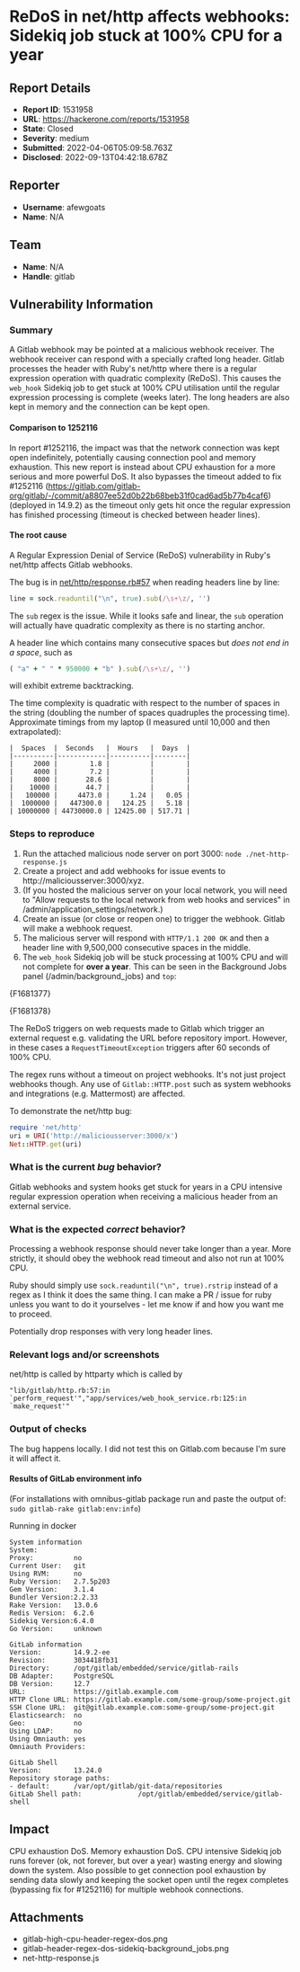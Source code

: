 # ReDoS in net/http affects webhooks: Sidekiq job stuck at 100% CPU for a year

## Report Details
- **Report ID**: 1531958
- **URL**: https://hackerone.com/reports/1531958
- **State**: Closed
- **Severity**: medium
- **Submitted**: 2022-04-06T05:09:58.763Z
- **Disclosed**: 2022-09-13T04:42:18.678Z

## Reporter
- **Username**: afewgoats
- **Name**: N/A

## Team
- **Name**: N/A
- **Handle**: gitlab

## Vulnerability Information
### Summary

A Gitlab webhook may be pointed at a malicious webhook receiver.
The webhook receiver can respond with a specially crafted long header.
Gitlab processes the header with Ruby's net/http where there is a regular expression operation with quadratic complexity (ReDoS).
This causes the `web_hook` Sidekiq job to get stuck at 100% CPU utilisation until the regular expression processing is complete (weeks later).
The long headers are also kept in memory and the connection can be kept open.

#### Comparison to 1252116

In report #1252116, the impact was that the network connection was kept open indefinitely, potentially causing connection pool and memory exhaustion. This new report is instead about CPU exhaustion for a more serious and more powerful DoS. It also bypasses the timeout added to fix #1252116 (https://gitlab.com/gitlab-org/gitlab/-/commit/a8807ee52d0b22b68beb31f0cad6ad5b77b4caf6) (deployed in 14.9.2) as the timeout only gets hit once the regular expression has finished processing (timeout is checked between header lines).

#### The root cause

A Regular Expression Denial of Service (ReDoS) vulnerability in Ruby's net/http affects Gitlab webhooks.

The bug is in [net/http/response.rb#57](https://github.com/ruby/net-http/blob/7b852b1feb7c1c0bc3019687d6ee5c385ce26eb9/lib/net/http/response.rb#L57) when reading headers line by line:

```rb
line = sock.readuntil("\n", true).sub(/\s+\z/, '')
```

The `sub` regex is the issue. While it looks safe and linear, the `sub` operation will actually have quadratic complexity as there is no starting anchor.

A header line which contains many consecutive spaces but *does not end in a space*, such as

```rb
( "a" + " " * 950000 + "b" ).sub(/\s+\z/, '')
```

will exhibit extreme backtracking.

The time complexity is quadratic with respect to the number of spaces in the string (doubling the number of spaces quadruples the processing time). Approximate timings from my laptop (I measured until 10,000 and then extrapolated):

```
|  Spaces  |  Seconds   |  Hours   |  Days  |
|----------|------------|----------|--------|
|     2000 |        1.8 |          |        |
|     4000 |        7.2 |          |        |
|     8000 |       28.6 |          |        |
|    10000 |       44.7 |          |        |
|   100000 |     4473.0 |     1.24 |   0.05 |
|  1000000 |   447300.0 |   124.25 |   5.18 |
| 10000000 | 44730000.0 | 12425.00 | 517.71 |
```

### Steps to reproduce

1. Run the attached malicious node server on port 3000: `node ./net-http-response.js`
2. Create a project and add webhooks for issue events to http://maliciousserver:3000/xyz.
3. (If you hosted the malicious server on your local network, you will need to "Allow requests to the local network from web hooks and services" in /admin/application_settings/network.)
4. Create an issue (or close or reopen one) to trigger the webhook. Gitlab will make a webhook request.
5. The malicious server will respond with `HTTP/1.1 200 OK` and then a header line with 9,500,000 consecutive spaces in the middle.
6. The `web_hook` Sidekiq job will be stuck processing at 100% CPU and will not complete for **over a year**. This can be seen in the Background Jobs panel (/admin/background_jobs) and `top`:

{F1681377}

{F1681378}

The ReDoS triggers on web requests made to Gitlab which trigger an external request e.g. validating the URL before repository import. However, in these cases a `RequestTimeoutException` triggers after 60 seconds of 100% CPU.

The regex runs without a timeout on project webhooks. It's not just project webhooks though. Any use of `Gitlab::HTTP.post` such as system webhooks and integrations (e.g. Mattermost) are affected.

To demonstrate the net/http bug:

```rb
require 'net/http'
uri = URI('http://maliciousserver:3000/x')
Net::HTTP.get(uri)
```

### What is the current *bug* behavior?

Gitlab webhooks and system hooks get stuck for years in a CPU intensive regular expression operation when receiving a malicious header from an external service.

### What is the expected *correct* behavior?

Processing a webhook response should never take longer than a year. More strictly, it should obey the webhook read timeout and also not run at 100% CPU.

Ruby should simply use `sock.readuntil("\n", true).rstrip` instead of a regex as I think it does the same thing. I can make a PR / issue for ruby unless you want to do it yourselves - let me know if and how you want me to proceed.

Potentially drop responses with very long header lines.

### Relevant logs and/or screenshots

net/http is called by httparty which is called by
```
"lib/gitlab/http.rb:57:in `perform_request'","app/services/web_hook_service.rb:125:in `make_request'"
```

### Output of checks

The bug happens locally. I did not test this on Gitlab.com because I'm sure it will affect it.

#### Results of GitLab environment info

(For installations with omnibus-gitlab package run and paste the output of:
`sudo gitlab-rake gitlab:env:info`)

Running in docker

```
System information
System:
Proxy:          no
Current User:   git
Using RVM:      no
Ruby Version:   2.7.5p203
Gem Version:    3.1.4
Bundler Version:2.2.33
Rake Version:   13.0.6
Redis Version:  6.2.6
Sidekiq Version:6.4.0
Go Version:     unknown

GitLab information
Version:        14.9.2-ee
Revision:       3034418fb31
Directory:      /opt/gitlab/embedded/service/gitlab-rails
DB Adapter:     PostgreSQL
DB Version:     12.7
URL:            https://gitlab.example.com
HTTP Clone URL: https://gitlab.example.com/some-group/some-project.git
SSH Clone URL:  git@gitlab.example.com:some-group/some-project.git
Elasticsearch:  no
Geo:            no
Using LDAP:     no
Using Omniauth: yes
Omniauth Providers: 

GitLab Shell
Version:        13.24.0
Repository storage paths:
- default:      /var/opt/gitlab/git-data/repositories
GitLab Shell path:              /opt/gitlab/embedded/service/gitlab-shell
```

## Impact

CPU exhaustion DoS.
Memory exhaustion DoS.
CPU intensive Sidekiq job runs forever (ok, not forever, but over a year) wasting energy and slowing down the system.
Also possible to get connection pool exhaustion by sending data slowly and keeping the socket open until the regex completes (bypassing fix for #1252116) for multiple webhook connections.

## Attachments
- gitlab-high-cpu-header-regex-dos.png
- gitlab-header-regex-dos-sidekiq-background_jobs.png
- net-http-response.js
